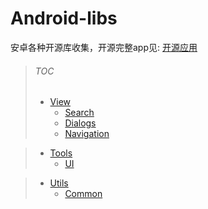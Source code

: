 # Android-libs
安卓各种开源库收集，开源完整app见: [开源应用](https://github.com/wenmin92/Android-libs/blob/master/开源应用.md)

> ###### TOC
> + [View](/View.md)
>   + [Search](/View.md#search)
>   + [Dialogs](/View.md#dialogs)
>   + [Navigation](/View.md#Navigation)

> + [Tools](/Tools.md)
>   + [UI](/Tools.md#ui)

> + [Utils](/Utils.md)
>   + [Common](/Utils.md#common)
